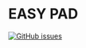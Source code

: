 # EASY PAD
[![GitHub issues](https://img.shields.io/github/issues/jiminycricket/easy-pad.svg)](https://github.com/jiminycricket/easy-pad/issues)

